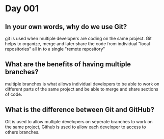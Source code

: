 # Day 001

## In your own words, why do we use Git?

git is used when multiple developers are coding on the same project. Git helps to organize, merge and later share the code from individual "local repositories" all in to a single "remote repository"

## What are the benefits of having multiple branches?

multiple branches is what allows individual developers to be able to work on different parts of the same project and be able to merge and share sections of code.

## What is the difference between Git and GitHub?

Git is used to allow multiple developers on seperate branches to work on the same project, Github is used to allow each developer to access to others branches.